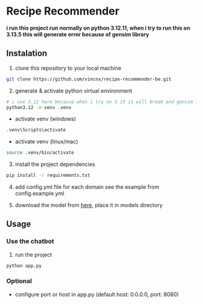 # Recipe Recommender

**i run this project run normally on python 3.12.11, when i try to run this on 3.13.5 this will generate error because of gensim library**

## Instalation

1. clone this repository to your local machine

```bash
git clone https://github.com/vincnx/recipe-recommender-be.git
```

2. generate & activate python virtual environment

```bash
# i use 3.12 here because when i try on 3.13 it will break and gensim library cannot installed
python3.12 -m venv .venv
```

- activate venv (windows)

```bash
.venv\Scripts\activate
```

- activate venv (linux/mac)

```bash
source .venv/bin/activate
```

3. install the project dependencies

```bash
pip install -r requirements.txt
```

4. add config.yml file for each domain see the example from config.example.yml

5. download the model from [here](https://drive.google.com/drive/folders/1MlSzpQikctFdDEKltyddilCRDWttkROp?usp=sharing), place it in models directory

## Usage

### Use the chatbot

1. run the project

```bash
python app.py
```

### Optional

- configure port or host in app.py (default host: 0.0.0.0, port: 8080)
